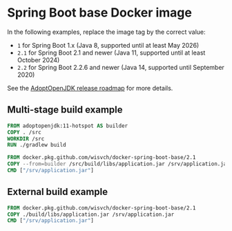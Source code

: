 # Spring Boot base Docker image

In the following examples, replace the image tag by the correct value:

- `1` for Spring Boot 1.x (Java 8, supported until at least May 2026)
- `2.1` for Spring Boot 2.1 and newer (Java 11, supported until at least October 2024)
- `2.2` for Spring Boot 2.2.6 and newer (Java 14, supported until September 2020)

See the [AdoptOpenJDK release roadmap](https://adoptopenjdk.net/support.html#roadmap) for
more details.

## Multi-stage build example

```Dockerfile
FROM adoptopenjdk:11-hotspot AS builder
COPY . /src
WORKDIR /src
RUN ./gradlew build

FROM docker.pkg.github.com/wisvch/docker-spring-boot-base/2.1
COPY --from=builder /src/build/libs/application.jar /srv/application.jar
CMD ["/srv/application.jar"]
```

## External build example

```Dockerfile
FROM docker.pkg.github.com/wisvch/docker-spring-boot-base/2.1
COPY ./build/libs/application.jar /srv/application.jar
CMD ["/srv/application.jar"]
```
